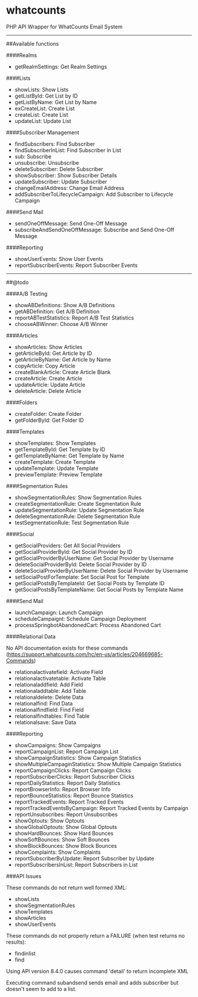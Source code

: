 # whatcounts
PHP API Wrapper for WhatCounts Email System

----
##Available functions

####Realms
- getRealmSettings: Get Realm Settings

####Lists
- showLists: Show Lists
- getListById: Get List by ID
- getListByName: Get List by Name
- exCreateList: Create List
- createList: Create List
- updateList: Update List

####Subscriber Management
- findSubscribers: Find Subscriber
- findSubscriberInList: Find Subscriber in List
- sub: Subscribe
- unsubscribe: Unsubscribe
- deleteSubscriber: Delete Subscriber
- showSubscriber: Show Subscriber Details
- updateSubscriber: Update Subscriber
- changeEmailAddress: Change Email Address
- addSubscriberToLifecycleCampaign: Add Subscriber to Lifecycle Campaign

####Send Mail
- sendOneOffMessage: Send One-Off Message
- subscribeAndSendOneOffMessage: Subscribe and Send One-Off Message

####Reporting
- showUserEvents: Show User Events
- reportSubscriberEvents: Report Subscriber Events

----
##@todo


####A/B Testing
- showABDefinitions: Show A/B Definitions
- getABDefinition: Get A/B Definition
- reportABTestStatistics: Report A/B Test Statistics
- chooseABWinner: Choose A/B Winner

####Articles
- showArticles: Show Articles
- getArticleById: Get Article by ID
- getArticleByName: Get Article by Name
- copyArticle: Copy Article
- createBlankArticle: Create Article Blank
- createArticle: Create Article
- updateArticle: Update Article
- deleteArticle: Delete Article

####Folders
- createFolder: Create Folder
- getFolderById: Get Folder ID

####Templates
- showTemplates: Show Templates
- getTemplateById: Get Template by ID
- getTemplateByName: Get Template by Name
- createTemplate: Create Template
- updateTemplate: Update Template
- previewTemplate: Preview Template

####Segmentation Rules
- showSegmentationRules: Show Segmentation Rules
- createSegmentationRule: Create Segmentation Rule
- updateSegmentationRule: Update Segmentation Rule
- deleteSegmentationRule: Delete Segmentation Rule
- testSegmentationRule: Test Segmentation Rule

####Social
- getSocialProviders: Get All Social Providers
- getSocialProviderById: Get Social Provider by ID
- getSocialProviderByUserName: Get Social Provider by Username
- deleteSocialProviderById: Delete Social Provider by ID
- deleteSocialProviderByUserName: Delete Social Provider by Username
- setSocialPostForTemplate: Set Social Post for Template
- getSocialPostsByTemplateId: Get Social Posts by Template ID
- getSocialPostsByTemplateName: Get Social Posts by Template Name

####Send Mail
- launchCampaign: Launch Campaign
- scheduleCampaignt: Schedule Campaign Deployment
- processSpringbotAbandonedCart: Process Abandoned Cart

####Relational Data

No API documentation exists for these commands (https://support.whatcounts.com/hc/en-us/articles/204669685-Commands)

- relationalactivatefield: Activate Field
- relationalactivatetable: Activate Table
- relationaladdfield: Add Field
- relationaladdtable: Add Table
- relationaldelete: Delete Data
- relationalfind: Find Data
- relationalfindfield: Find Field
- relationalfindtables: Find Table
- relationalsave: Save Data

####Reporting
- showCampaigns: Show Campaigns
- reportCampaignList: Report Campaign List
- showCampaignStatistics: Show Campaign Statistics
- showMultipleCampaginStatistics: Show Multiple Campaign Statistics
- reportCampaignClicks: Report Campaign Clicks
- reportSubscriberClicks: Report Subscriber Clicks
- reportDailyStatistics: Report Daily Statistics
- reportBrowserInfo: Report Browser Info
- reportBounceStatistics: Report Bounce Statistics
- reportTrackedEvents: Report Tracked Events
- reportTrackedEventsByCampaign: Report Tracked Events by Campaign
- reportUnsubscribes: Report Unsubscribes
- showOptouts: Show Optouts
- showGlobalOptouts: Show Global Optouts
- showHardBounces: Show Hard Bounces
- showSoftBounces: Show Soft Bounces
- showBlockBounces: Show Block Bounces
- showComplaints: Show Complaints
- reportSubscriberByUpdate: Report Subscriber by Update
- reportSubscribersInList: Report Subscribers in List


###API Issues

These commands do not return well formed XML:

- showLists
- showSegmentationRules
- showTemplates
- showArticles
- showUserEvents

These commands do not properly return a FAILURE (when test returns no results):

- findinlist
- find

Using API version 8.4.0 causes command 'detail' to return incomplete XML

Executing command subandsend sends email and adds subscriber but doesn't seem to add to a list.
